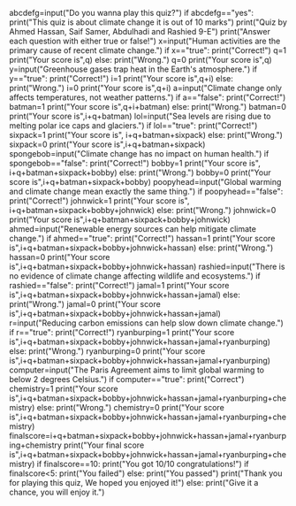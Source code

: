 abcdefg=input("Do you wanna play this quiz?")
if abcdefg=="yes":
 print("This quiz is about climate change it is out of 10 marks")
 print("Quiz by Ahmed Hassan, Saif Samer, Abdulhadi and Rashied 9-E")
 print("Answer each question with either true or false!")
 x=input("Human activities are the primary cause of recent climate change.")
 if x=="true":
    print("Correct!")
    q=1
    print("Your score is",q)
 else:
    print("Wrong.")
    q=0
    print("Your score is",q)
 y=input("Greenhouse gases trap heat in the Earth's atmosphere.")
 if y=="true":
    print("Correct!")
    i=1
    print("Your score is",q+i)
 else:
    print("Wrong.")
    i=0
    print("Your score is",q+i)
 a=input("Climate change only affects temperatures, not weather patterns.")
 if a=="false":
    print("Correct!")
    batman=1
    print("Your score is",q+i+batman)
 else:
    print("Wrong.")
    batman=0
    print("Your score is",i+q+batman)
 lol=input("Sea levels are rising due to melting polar ice caps and glaciers.")
 if lol=="true":
    print("Correct!")
    sixpack=1
    print("Your score is", i+q+batman+sixpack)
 else:
    print("Wrong.")
    sixpack=0
    print("Your score is",i+q+batman+sixpack)
 spongebob=input("Climate change has no impact on human health.")
 if spongebob=="false":
    print("Correct!")
    bobby=1
    print("Your score is", i+q+batman+sixpack+bobby)
 else:
    print("Wrong.")
    bobby=0
    print("Your score is",i+q+batman+sixpack+bobby)
 poopyhead=input("Global warming and climate change mean exactly the same thing.")
 if poopyhead=="false":
    print("Correct!")
    johnwick=1
    print("Your score is", i+q+batman+sixpack+bobby+johnwick)
 else:
    print("Wrong.")
    johnwick=0
    print("Your score is",i+q+batman+sixpack+bobby+johnwick)
 ahmed=input("Renewable energy sources can help mitigate climate change.")
 if ahmed=="true":
    print("Correct!")
    hassan=1
    print("Your score is",i+q+batman+sixpack+bobby+johnwick+hassan)
 else:
    print("Wrong.")
    hassan=0
    print("Your score is",i+q+batman+sixpack+bobby+johnwick+hassan)
 rashied=input("There is no evidence of climate change affecting wildlife and ecosystems.")
 if rashied=="false":
    print("Correct!")
    jamal=1
    print("Your score is",i+q+batman+sixpack+bobby+johnwick+hassan+jamal)
 else:
    print("Wrong.")
    jamal=0
    print("Your score is",i+q+batman+sixpack+bobby+johnwick+hassan+jamal)
 r=input("Reducing carbon emissions can help slow down climate change.")
 if r=="true":
    print("Correct!")
    ryanburping=1
    print("Your score is",i+q+batman+sixpack+bobby+johnwick+hassan+jamal+ryanburping)
 else:
    print("Wrong.")
    ryanburping=0
    print("Your score is",i+q+batman+sixpack+bobby+johnwick+hassan+jamal+ryanburping)
 computer=input("The Paris Agreement aims to limit global warming to below 2 degrees Celsius.")
 if computer=="true":
    print("Correct")
    chemistry=1
    print("Your score is",i+q+batman+sixpack+bobby+johnwick+hassan+jamal+ryanburping+chemistry)
 else:
    print("Wrong.")
    chemistry=0
    print("Your score is",i+q+batman+sixpack+bobby+johnwick+hassan+jamal+ryanburping+chemistry)
 finalscore=i+q+batman+sixpack+bobby+johnwick+hassan+jamal+ryanburping+chemistry
 print("Your final score is",i+q+batman+sixpack+bobby+johnwick+hassan+jamal+ryanburping+chemistry)
 if finalscore==10:
    print("You got 10/10 congratulations!")
 if finalscore<5:
    print("You failed")
 else:
    print("You passed")
 print("Thank you for playing this quiz, We hoped you enjoyed it!")
else:
    print("Give it a chance, you will enjoy it.")

